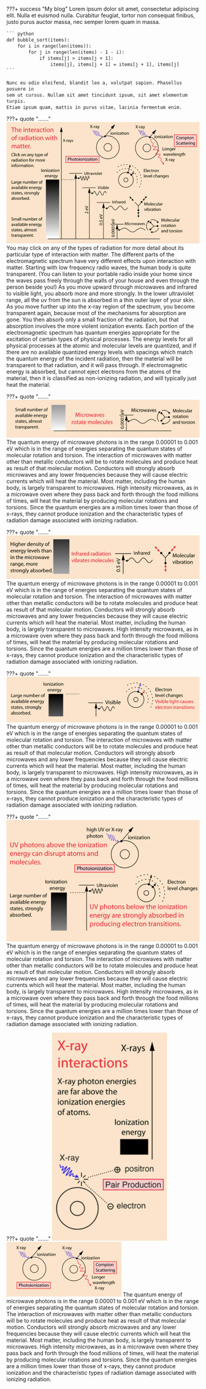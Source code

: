 <!-- ---
hide:
  - navigation # Hide navigation
  - toc        # Hide table of contents
--- -->

???+ success "My blog"
    Lorem ipsum dolor sit amet, consectetur adipiscing elit. Nulla et euismod
    nulla. Curabitur feugiat, tortor non consequat finibus, justo purus auctor
    massa, nec semper lorem quam in massa.

    ``` python
    def bubble_sort(items):
        for i in range(len(items)):
            for j in range(len(items) - 1 - i):
                if items[j] > items[j + 1]:
                    items[j], items[j + 1] = items[j + 1], items[j]
    ```

    Nunc eu odio eleifend, blandit leo a, volutpat sapien. Phasellus posuere in
    sem ut cursus. Nullam sit amet tincidunt ipsum, sit amet elementum turpis.
    Etiam ipsum quam, mattis in purus vitae, lacinia fermentum enim.

<!-- <figure>
    <img src="assets/vinay.png" width="200" />
</figure>
[] -->

???+ quote "......."
    ![1.png](../assets/blogs/blog_1/1.png)
    You may click on any of the types of radiation for more detail about its particular type of interaction with matter. The different parts of the electromagnetic spectrum have very different effects upon interaction with matter. Starting with low frequency radio waves, the human body is quite transparent. (You can listen to your portable radio inside your home since the waves pass freely through the walls of your house and even through the person beside you!) As you move upward through microwaves and infrared to visible light, you absorb more and more strongly. In the lower ultraviolet range, all the uv from the sun is absorbed in a thin outer layer of your skin. As you move further up into the x-ray region of the spectrum, you become transparent again, because most of the mechanisms for absorption are gone. You then absorb only a small fraction of the radiation, but that absorption involves the more violent ionization events. Each portion of the electromagnetic spectrum has quantum energies appropriate for the excitation of certain types of physical processes. The energy levels for all physical processes at the atomic and molecular levels are quantized, and if there are no available quantized energy levels with spacings which match the quantum energy of the incident radiation, then the material will be transparent to that radiation, and it will pass through. If electromagnetic energy is absorbed, but cannot eject electrons from the atoms of the material, then it is classified as non-ionizing radiation, and will typically just heat the material.


???+ quote "......."
    ![1.png](../assets/blogs/blog_1/2.png)
    The quantum energy of microwave photons is in the range 0.00001 to 0.001 eV which is in the range of energies separating the quantum states of molecular rotation and torsion. The interaction of microwaves with matter other than metallic conductors will be to rotate molecules and produce heat as result of that molecular motion. Conductors will strongly absorb microwaves and any lower frequencies because they will cause electric currents which will heat the material. Most matter, including the human body, is largely transparent to microwaves. High intensity microwaves, as in a microwave oven where they pass back and forth through the food millions of times, will heat the material by producing molecular rotations and torsions. Since the quantum energies are a million times lower than those of x-rays, they cannot produce ionization and the characteristic types of radiation damage associated with ionizing radiation.

???+ quote "......."
    ![1.png](../assets/blogs/blog_1/3.png)
    The quantum energy of microwave photons is in the range 0.00001 to 0.001 eV which is in the range of energies separating the quantum states of molecular rotation and torsion. The interaction of microwaves with matter other than metallic conductors will be to rotate molecules and produce heat as result of that molecular motion. Conductors will strongly absorb microwaves and any lower frequencies because they will cause electric currents which will heat the material. Most matter, including the human body, is largely transparent to microwaves. High intensity microwaves, as in a microwave oven where they pass back and forth through the food millions of times, will heat the material by producing molecular rotations and torsions. Since the quantum energies are a million times lower than those of x-rays, they cannot produce ionization and the characteristic types of radiation damage associated with ionizing radiation.

???+ quote "......."
    ![1.png](../assets/blogs/blog_1/4.png)
    The quantum energy of microwave photons is in the range 0.00001 to 0.001 eV which is in the range of energies separating the quantum states of molecular rotation and torsion. The interaction of microwaves with matter other than metallic conductors will be to rotate molecules and produce heat as result of that molecular motion. Conductors will strongly absorb microwaves and any lower frequencies because they will cause electric currents which will heat the material. Most matter, including the human body, is largely transparent to microwaves. High intensity microwaves, as in a microwave oven where they pass back and forth through the food millions of times, will heat the material by producing molecular rotations and torsions. Since the quantum energies are a million times lower than those of x-rays, they cannot produce ionization and the characteristic types of radiation damage associated with ionizing radiation.

???+ quote "......."
    ![1.png](../assets/blogs/blog_1/5.png)
    The quantum energy of microwave photons is in the range 0.00001 to 0.001 eV which is in the range of energies separating the quantum states of molecular rotation and torsion. The interaction of microwaves with matter other than metallic conductors will be to rotate molecules and produce heat as result of that molecular motion. Conductors will strongly absorb microwaves and any lower frequencies because they will cause electric currents which will heat the material. Most matter, including the human body, is largely transparent to microwaves. High intensity microwaves, as in a microwave oven where they pass back and forth through the food millions of times, will heat the material by producing molecular rotations and torsions. Since the quantum energies are a million times lower than those of x-rays, they cannot produce ionization and the characteristic types of radiation damage associated with ionizing radiation.

???+ quote "......."
    <img src="../assets/blogs/blog_1/6a.png" width="300"/> <img src="../assets/blogs/blog_1/6b.png" width="300"/>
    The quantum energy of microwave photons is in the range 0.00001 to 0.001 eV which is in the range of energies separating the quantum states of molecular rotation and torsion. The interaction of microwaves with matter other than metallic conductors will be to rotate molecules and produce heat as result of that molecular motion. Conductors will strongly absorb microwaves and any lower frequencies because they will cause electric currents which will heat the material. Most matter, including the human body, is largely transparent to microwaves. High intensity microwaves, as in a microwave oven where they pass back and forth through the food millions of times, will heat the material by producing molecular rotations and torsions. Since the quantum energies are a million times lower than those of x-rays, they cannot produce ionization and the characteristic types of radiation damage associated with ionizing radiation.